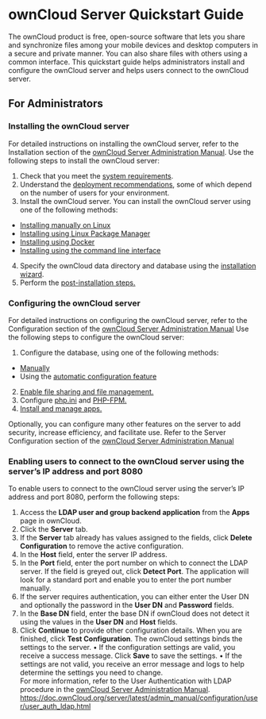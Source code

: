 # ownCloud Server Quickstart Guide
The ownCloud product is free, open-source software that lets you share and synchronize files among your mobile devices and desktop computers in a secure and private manner. You can also share files with others using a common interface.
This quickstart guide helps administrators install and configure the ownCloud server and helps users connect to the ownCloud server. 
## For Administrators

### Installing the ownCloud server
For detailed instructions on installing the ownCloud server, refer to the Installation section of the [ownCloud Server Administration Manual](https://doc.ownCloud.org/server/latest/admin_manual/installation/). 
Use the following steps to install the ownCloud server:
1. Check that you meet the [system requirements](https://doc.owncloud.org/server/latest/admin_manual/installation/system_requirements.html).
2. Understand the [deployment recommendations](https://doc.owncloud.org/server/latest/admin_manual/installation/deployment_recommendations.html), some of which depend on the number of users for your environment.
3. 	Install the ownCloud server. You can install the ownCloud server using one of the following methods:
- [Installing manually on Linux](https://doc.owncloud.org/server/latest/admin_manual/installation/source_installation.html)
- [Installing using Linux Package Manager](https://doc.owncloud.org/server/latest/admin_manual/installation/linux_installation.html)
- [Installing using Docker](https://doc.owncloud.org/server/latest/admin_manual/installation/docker/)
- [Installing using the command line interface](https://doc.owncloud.org/server/latest/admin_manual/installation/command_line_installation.html) 
4. Specify the ownCloud data directory and database using the [installation wizard](https://doc.owncloud.org/server/latest/admin_manual/installation/installation_wizard.html#quick-start).
5. Perform the [post-installation steps.](https://doc.owncloud.org/server/latest/admin_manual/installation/installation_wizard.html#post-installation-steps)
### Configuring the ownCloud server
For detailed instructions on configuring the ownCloud server, refer to the Configuration section of the [ownCloud Server Administration Manual](https://doc.ownCloud.org/server/latest/admin_manual/configuration/)
Use the following steps to configure the ownCloud server:
1. Configure the database, using one of the following methods:
- [Manually](https://doc.owncloud.org/server/latest/admin_manual/configuration/database/linux_database_configuration.html)
- Using the [automatic configuration feature](https://doc.owncloud.org/server/latest/admin_manual/configuration/server/automatic_configuration.html)
2. [Enable file sharing and file management.](https://doc.owncloud.org/server/latest/admin_manual/configuration/files/)
3.	Configure [php.ini](https://doc.owncloud.org/server/latest/admin_manual/installation/configuration_notes_and_tips.html#php-ini)  and [PHP-FPM.](https://doc.owncloud.org/server/latest/admin_manual/installation/configuration_notes_and_tips.html#php-fpm) 
4. [Install and manage apps.](https://doc.owncloud.org/server/latest/admin_manual/installation/apps_management_installation.html)

Optionally, you can configure many other features on the server to add security, increase efficiency, and facilitate use. Refer to the Server Configuration section of the [ownCloud Server Administration Manual](https://doc.owncloud.org/server/latest/admin_manual/configuration/server/)
### Enabling users to connect to the ownCloud server using the server’s IP address and port 8080
To enable users to connect to the ownCloud server using the server’s IP address and port 8080, perform the following steps:
1. Access the __LDAP user and group backend application__ from the __Apps__ page in ownCloud.
2. Click the __Server__ tab.
3.	If the __Server__ tab already has values assigned to the fields, click __Delete Configuration__ to remove the active configuration. 
4.	In the __Host__ field, enter the server IP address.
5.	In the __Port__ field, enter the port number on which to connect the LDAP server. If the field is greyed out, click __Detect Port__. The application will look for a standard port and enable you to enter the port number manually.  
6.	If the server requires authentication, you can either enter the User DN and optionally the password in the __User DN__ and __Password__ fields. 
7.	In the __Base DN__ field, enter the base DN if ownCloud does not detect it using the values in the __User DN__ and __Host__ fields.  
8.	Click __Continue__ to provide other configuration details.  When you are finished, click __Test Configuration__. The ownCloud settings binds the settings to the server. 
•	If the configuration settings are valid, you receive a success message. Click __Save__ to save the settings. 
•	If the settings are not valid, you receive an error message and logs to help determine the settings you need to change.  
For more information, refer to the User Authentication with LDAP procedure in the [ownCloud Server Administration Manual](https://doc.owncloud.org/server/latest/admin_manual/configuration/server/). https://doc.ownCloud.org/server/latest/admin_manual/configuration/user/user_auth_ldap.html

